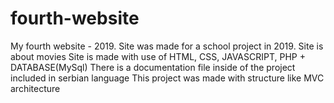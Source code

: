 # fourth-website
 My fourth website - 2019.
 Site was made for a school project in 2019.
 Site is about movies
 Site is made with use of HTML, CSS, JAVASCRIPT, PHP + DATABASE(MySql)
 There is a documentation file inside of the project included in serbian language
 This project was made with structure like MVC architecture

